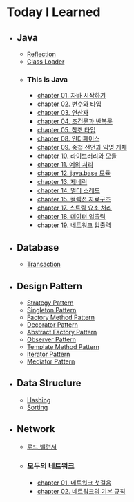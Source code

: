 # Today I Learned

- ## Java
  - [Reflection](https://www.notion.so/yenniii/Reflection-2025ac5f618c8089b6d4c28132e568b3?source=copy_link)
  - [Class Loader](https://www.notion.so/yenniii/1d15ac5f618c806cb400e20acee5d7f5?source=copy_link)
  - ### This is Java
    - [chapter 01. 자바 시작하기](https://www.notion.so/yenniii/Ch01-48aa0207d8994358b38670b487bb49f6?pvs=4)
    - [chapter 02. 변수와 타입](https://www.notion.so/yenniii/Ch02-93a4bd2af9cd433b9af94326ac6ed7b5?pvs=4)
    - [chapter 03. 연산자](https://www.notion.so/yenniii/Ch03-1055ac5f618c802eb269cbc012cda7e0?pvs=4)
    - [chapter 04. 조건문과 반복문](https://www.notion.so/yenniii/Ch04-1115ac5f618c8003af15cb076df07b67?pvs=4)
    - [chapter 05. 참조 타입](https://www.notion.so/yenniii/Ch05-1145ac5f618c80b4be65c5ee8994b20f?pvs=4)
    - [chapter 08. 인터페이스](https://www.notion.so/yenniii/Ch08-1165ac5f618c80ac8a87e53e42354573?pvs=4)
    - [chapter 09. 중첩 선언과 익명 개체](https://www.notion.so/yenniii/Ch-09-11f5ac5f618c800fbe72c5ddf129652a?pvs=4)
    - [chapter 10. 라이브러리와 모듈](https://www.notion.so/yenniii/Ch10-1345ac5f618c809d85bac0ceab06083b?pvs=4)
    - [chapter 11. 예외 처리](https://www.notion.so/yenniii/Ch11-1425ac5f618c80b1895afd3167d05091?pvs=4)
    - [chapter 12. java.base 모듈](https://www.notion.so/yenniii/Ch12-java-base-1435ac5f618c80bd9b2bd14dd51f2b57?pvs=4)
    - [chapter 13. 제네릭](https://www.notion.so/yenniii/Ch13-1515ac5f618c80ae9527ddfbeaa66ea8?pvs=4)
    - [chapter 14. 멀티 스레드](https://www.notion.so/yenniii/Ch14-1515ac5f618c80c1b441c8dd5d97791a?pvs=4)
    - [chapter 15. 컬렉션 자료구조](https://www.notion.so/yenniii/Ch15-1565ac5f618c80cebda4fc093744ca95?pvs=4)
    - [chapter 17. 스트림 요소 처리](https://www.notion.so/yenniii/Ch17-1685ac5f618c80fabcc4eda4348ae902?pvs=4)
    - [chapter 18. 데이터 입출력](https://www.notion.so/yenniii/Ch18-17a5ac5f618c8060970bf27ff98829dd?pvs=4)
    - [chapter 19. 네트워크 입출력](https://www.notion.so/yenniii/Ch19-17b5ac5f618c80d98495cb4bdb1f9210?pvs=4)

- ## Database
  - [Transaction](https://www.notion.so/yenniii/Database-Transaction-73962d1e2acb4dd2ae4889a40dc498b2?source=copy_link)
    
- ## Design Pattern
  - [Strategy Pattern](https://www.notion.so/yenniii/Strategy-Pattern-1c75ac5f618c8010a04df12d4f149758?pvs=4)
  - [Singleton Pattern](https://www.notion.so/yenniii/Singleton-Pattern-1d15ac5f618c80b08d5ed1b1aba1fd3c?pvs=4)
  - [Factory Method Pattern](https://www.notion.so/yenniii/Factory-Method-Pattern-1d55ac5f618c80ba84fbddf4fe5af671?pvs=4)
  - [Decorator Pattern](https://www.notion.so/yenniii/Decorator-Pattern-1e65ac5f618c80b8a555ebe2548c1a33?pvs=4)
  - [Abstract Factory Pattern](https://www.notion.so/yenniii/Abstract-Factory-Pattern-1e65ac5f618c808e9325eb5a2e420deb?pvs=4)
  - [Observer Pattern](https://www.notion.so/yenniii/Observer-Pattern-1ed5ac5f618c80e8a86ae9adbb5291e5?pvs=4)
  - [Template Method Pattern](https://www.notion.so/yenniii/Template-Method-Pattern-1fb5ac5f618c807c90effe854bd3e3a7?pvs=4)
  - [Iterator Pattern](https://www.notion.so/yenniii/Iterator-Pattern-2085ac5f618c80da8423df758ac85c7e?source=copy_link)
  - [Mediator Pattern](https://www.notion.so/yenniii/Mediator-Pattern-20d5ac5f618c8032a407de1e613dd542?source=copy_link)
  
- ## Data Structure
  - [Hashing](https://www.notion.so/yenniii/Hashing-334ef8ca14504851bf3fe63bdfc2766a?pvs=4)
  - [Sorting](https://www.notion.so/yenniii/Sorting-c0c2dc7426504bcda4c94d45f2c21a0d?pvs=4)

- ## Network
  - [로드 밸런서](https://www.notion.so/yenniii/12-1045ac5f618c804490b5dfd6e1d87214?pvs=4)
  - ### 모두의 네트워크
    - [chapter 01. 네트워크 첫걸음](https://www.notion.so/yenniii/1-20d5ac5f618c80bd9781cdbcefc700c5?source=copy_link)
    - [chapter 02. 네트워크의 기본 규칙](https://www.notion.so/yenniii/2-20f5ac5f618c80e1bbbccb1079c94b45?source=copy_link)

